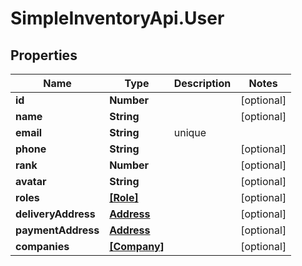 # SimpleInventoryApi.User

## Properties
Name | Type | Description | Notes
------------ | ------------- | ------------- | -------------
**id** | **Number** |  | [optional] 
**name** | **String** |  | [optional] 
**email** | **String** | unique | 
**phone** | **String** |  | [optional] 
**rank** | **Number** |  | [optional] 
**avatar** | **String** |  | [optional] 
**roles** | [**[Role]**](Role.md) |  | [optional] 
**deliveryAddress** | [**Address**](Address.md) |  | [optional] 
**paymentAddress** | [**Address**](Address.md) |  | [optional] 
**companies** | [**[Company]**](Company.md) |  | [optional] 
